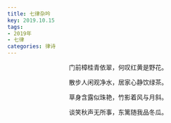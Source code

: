 ```yaml
---
title: 七律杂吟
key: 2019.10.15
tags: 
- 2019年 
- 七律
categories: 律诗
---
```


<p align="center">门前樟桂青依翠，何叹红黄是野花。
</p>
<p align="center">散步人闲观净水，居家心静饮绿茶。
</p>
<p align="center">草身含露似珠艳，竹影着风与月斜。
</p>
<p align="center">谈笑秋声无所事，东篱随我品冬瓜。
</p>
